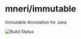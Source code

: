 # mneri/immutable
Immutable Annotation for Java

![Build Status](https://travis-ci.org/mneri/immutable.svg?branch=master)
